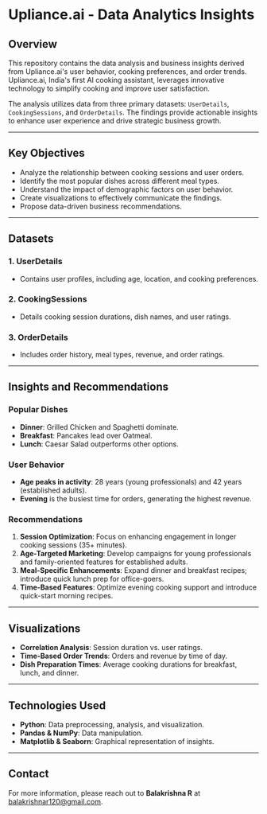 # Upliance.ai - Data Analytics Insights

## Overview
This repository contains the data analysis and business insights derived from Upliance.ai's user behavior, cooking preferences, and order trends. Upliance.ai, India's first AI cooking assistant, leverages innovative technology to simplify cooking and improve user satisfaction.

The analysis utilizes data from three primary datasets: `UserDetails`, `CookingSessions`, and `OrderDetails`. The findings provide actionable insights to enhance user experience and drive strategic business growth.

---

## Key Objectives
- Analyze the relationship between cooking sessions and user orders.
- Identify the most popular dishes across different meal types.
- Understand the impact of demographic factors on user behavior.
- Create visualizations to effectively communicate the findings.
- Propose data-driven business recommendations.

---

## Datasets

### 1. UserDetails
- Contains user profiles, including age, location, and cooking preferences.

### 2. CookingSessions
- Details cooking session durations, dish names, and user ratings.

### 3. OrderDetails
- Includes order history, meal types, revenue, and order ratings.

---

## Insights and Recommendations

### Popular Dishes
- **Dinner**: Grilled Chicken and Spaghetti dominate.
- **Breakfast**: Pancakes lead over Oatmeal.
- **Lunch**: Caesar Salad outperforms other options.

### User Behavior
- **Age peaks in activity**: 28 years (young professionals) and 42 years (established adults).
- **Evening** is the busiest time for orders, generating the highest revenue.

### Recommendations
1. **Session Optimization**: Focus on enhancing engagement in longer cooking sessions (35+ minutes).
2. **Age-Targeted Marketing**: Develop campaigns for young professionals and family-oriented features for established adults.
3. **Meal-Specific Enhancements**: Expand dinner and breakfast recipes; introduce quick lunch prep for office-goers.
4. **Time-Based Features**: Optimize evening cooking support and introduce quick-start morning recipes.

---

## Visualizations
- **Correlation Analysis**: Session duration vs. user ratings.
- **Time-Based Order Trends**: Orders and revenue by time of day.
- **Dish Preparation Times**: Average cooking durations for breakfast, lunch, and dinner.

---

## Technologies Used
- **Python**: Data preprocessing, analysis, and visualization.
- **Pandas & NumPy**: Data manipulation.
- **Matplotlib & Seaborn**: Graphical representation of insights.

---

## Contact
For more information, please reach out to **Balakrishna R** at [balakrishnar120@gmail.com](mailto:balakrishnar120@gmail.com).

